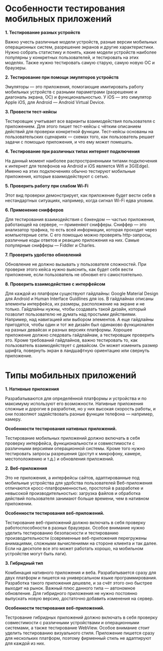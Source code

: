 # Особенности тестирования мобильных приложений

**1. Тестирование разных устройств**

Важно учесть различные модели устройств, разные версии мобильных операционных систем, разрешение экранов и другие характеристики. Нужно собрать статистику и понять, какие модели устройств наиболее популярны у конкретных пользователей, и тестировать на этих моделях. Также нужно тестировать самую старую, самую новую ОС и браузеры. 

**2. Тестирование при помощи эмуляторов устройств**

Эмуляторы — это приложения, помогающие имитировать работу мобильных устройств с разными параметрами (разрешение и диагональ экрана, ОС) и функциональностью. У iOS — это симулятор Apple iOS, для Android — Android Virtual Device. 

**3. Провести тест-кейсы**

Тестировщик учитывает все варианты взаимодействия пользователя с приложением. Для этого пишет тест-кейсы с чётким описанием действий для проверки конкретной функции. Тест-кейсы основаны на пользовательских сценариях — схемах того, как пользователь решает задачи с помощью приложения, и что ему может помешать.

**4. Тестирование при различных типах интернет подключения**

На данный момент наиболее распространенными типами подключения к интернет для телефонов на Android и iOS является Wifi и 3G(Edge). Именно на этих подключениях обычно тестируют мобильные приложения, которые взаимодействуют с сетью. 

**5. Проверить работу при слабом Wi-Fi**

Этот вид проверки демонстрирует, как приложение будет вести себя в нестандартных ситуациях, например, когда сигнал Wi-Fi едва уловим.

**6. Применение снифферов**

Для тестирования взаимодействия с бэкендом — частью приложения, работающей на сервере, — применяют снифферы. Сниффер — это анализатор трафика, то есть всей информации, которая проходит через компьютерные сети. С его помощью можно проверять http-запросы, различные коды ответов и реакцию приложения на них. Самые популярные снифферы — Fiddler и Charles.

**7. Проверить удобство обновлений**

Обновление не должно вызывать у пользователя сложностей. При проверке этого кейса нужно выяснить, как будет себя вести приложение, если пользователь не обновил его самостоятельно.

**8. Проверить взаимодействие с интерфейсом**

Для каждой из платформ существуют гайдлайны: Google Material Design для Android и Human Interface Guidlines для ios. В гайдлайнах описаны элементы интерфейса, их размеры, расположение на экране и не только. Гайдлайны нужны, чтобы создавать такой дизайн, который позволит пользователю не думать над простыми действиями. Например, над навигацией или выбором элементов. А еще гайдлайны пригодятся, чтобы один и тот же дизайн был одинаково функционален на разных девайсах и разных версиях платформы. Хорошее приложение должно следовать гайдлайнам, а тестировщик проверить это. Кроме требований гайдлайнов, важно тестировать то, как пользователь взаимодействует с девайсом. Он может изменить размер шрифта, повернуть экран в ландшафтную ориентацию или свернуть приложение.

# Типы мобильных приложений

**1. Нативные приложения**

Разрабатываются для определённой платформы и устройства и по максимуму используют его возможности. Нативные приложения сложные и дорогие в разработке, но у них высокая скорость работы, и они позволяют задействовать разные функции телефона — например, камеру.

**Особенности тестирования нативных приложений.** 

Тестирование мобильных приложений должно включать в себя проверку интерфейса, функциональности и совместимости с различными версиями операционной системы. Кроме того нужно тестировать запросы разрешения (доступ к микрофону, камере, местоположению и т.д.) и обновления приложений.

**2. Веб-приложения**

Это не приложения, а интерфейсы сайтов, адаптированные под мобильные устройства для удобства пользователей Веб-приложения отличаются кросс-платформенностью, простотой в разработке и невысокой производительностью: загрузка файлов и обработка действий пользователя занимают больше времени, чем в нативном приложении.

**Особенности тестирования веб-приложений.** 

Тестирование веб-приложений должно включать в себя проверку работоспособности в разных браузерах. Особое внимание нужно уделить тестированию безопасности и тестированию производительности (современные веб-приложения перегружены анимациями, сложными вычислениями на стороне клиента и так далее. Если на десктопе все это может работать хорошо, на мобильном устройстве могут быть лаги). 

**3. Гибридный тип**

Комбинация нативного приложения и веба. Разрабатывается сразу для двух платформ и пишется на универсальном языке программирования. Разработка такого приложения дешевле, и за счёт этого оно быстрее выходит на рынок.
Важный плюс данного типа — автономное обновление. Для гибридного приложения не нужно постоянно выпускать новую версию, достаточно добавить изменения на сервер.

**Особенности тестирования веб-приложений.** 

Тестрование гибридных приложений должно включать в себя проверку совместимости с различными устройствами и операционными системами, а также тестирование WebView. Особое внимание стоит уделить тестированию визуального стиля. Приложение пишется сразу для нескольких платформ, поэтому фирменный стиль не адаптируют для каждой из них.